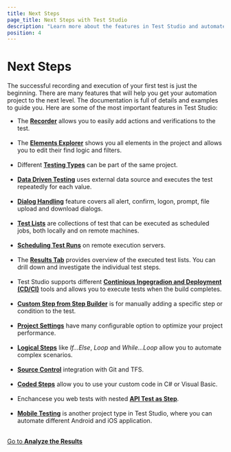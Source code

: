 ```yaml
---
title: Next Steps  
page_title: Next Steps with Test Studio
description: "Learn more about the features in Test Studio and automate your tests."
position: 4
---
```

# Next Steps #

The successful recording and execution of your first test is just the beginning. There are many features that will help you get your automation project to the next level. The documentation is full of details and examples to guide you. Here are some of the most important features in Test Studio:

* The [**Recorder**](/features/recorder/overview) allows you to easily add actions and verifications to the test.
<br/><br/>
* The [**Elements Explorer**](/features/elements-explorer/overview) shows you all elements in the project and allows you to edit their find logic and filters.
<br/><br/>
* Different [**Testing Types**](/features/testing-types) can be part of the same project.
<br/><br/>
* [**Data Driven Testing**](/features/data-driven-testing/overview) uses external data source and executes the test repeatedly for each value.
<br/><br/>
* [**Dialog Handling**](/features/dialogs-and-popups/dialogs) feature covers all alert, confirm, logon, prompt, file upload and download dialogs.
<br/><br/>
* [**Test Lists**](/general-information//test-execution/test-list-execution) are collections of test that can be executed as scheduled jobs, both locally and on remote machines.
<br/><br/>
* [**Scheduling Test Runs**](/features/scheduling-test-runs/overview) on remote execution servers.
<br/><br/>
* The [**Results Tab**](/general-information/test-results/analyze-test-results) provides overview of the executed test lists. You can drill down and investigate the individual test steps.
<br/><br/>
* Test Studio supports different [**Continious Ingegradion and Deployment (CD/CI)**](/advanced-topics/build-server/continious-integration-overview.html) tools and allows you to execute tests when the build completes.
<br/><br/>
* [**Custom Step from Step Builder**](/features/custom-steps/overview) is for manually adding a specific step or condition to the test.
<br/><br/>
* [**Project Settings**](/features/project-settings/overview) have many configurable option to optimize your project performance.
<br/><br/>
* [**Logical Steps**](/features/logical-steps/if-else) like *If...Else*, *Loop* and *While...Loop* allow you to automate complex scenarios.
<br/><br/>
* [**Source Control**](/features/source-control/checkin-guidelines) integration with Git and TFS.
<br/><br/>
* [**Coded Steps**](/features/coded-steps/coded-step) allow you to use your custom code in C# or Visual Basic.
<br/><br/>
* Enchancese you web tests with nested [**API Test as Step**](/features/execute-apitest/add-api-test-as-step).
<br/><br/>
* [**Mobile Testing**](/test-studio-mobile/overview) is another project type in Test Studio, where you can automate different Android and iOS application.
<br/><br/>
<div><a href="/getting-started/analyze-the-results">Go to <strong>Analyze the Results</strong></a></div>